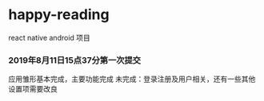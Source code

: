# happy-reading
react native android 项目
### 2019年8月11日15点37分第一次提交
应用雏形基本完成，主要功能完成
未完成：登录注册及用户相关，还有一些其他设置项需要改良
